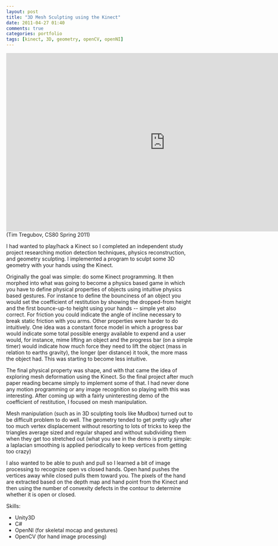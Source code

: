 ```yaml
---
layout: post
title: "3D Mesh Sculpting using the Kinect"
date: 2011-04-27 01:40
comments: true
categories: portfolio 
tags: [kinect, 3D, geometry, openCV, openNI]
---
```



<iframe id="kinectscuplt" width="853" height="480" src="http://www.youtube.com/embed/4tIXcKJwe8M?rel=0&amp;hd=1" frameborder="0" allowfullscreen></iframe>
(Tim Tregubov, CS80 Spring 2011)

I had wanted to play/hack a Kinect so I completed an independent study project researching  motion detection techniques, physics reconstruction, and geometry sculpting. I implemented a program to sculpt some 3D geometry with your hands using the Kinect.

<!--more-->


Originally the goal was simple: do some Kinect programming.  It then morphed into what was going to become a physics based game in which you have to define physical properties of objects using intuitive physics based gestures.  For instance to define the bounciness of an object you would set the coefficient of restitution by showing the dropped-from height and the first bounce-up-to height using your hands -- simple yet also correct. For friction you could indicate the angle of incline necessary to break static friction with you arms.  Other properties were harder to do intuitively.  One idea was a constant force model in which a progress bar would indicate some total possible energy available to expend and a user would, for instance, mime lifting an object and the progress bar (on a simple timer) would indicate how much force they need to lift the object (mass in relation to earths gravity), the longer (per distance) it took, the more mass the object had.  This was starting to become less intuitive.

The final physical property was shape, and with that came the idea of exploring mesh deformation using the Kinect.  So the final project after much paper reading became simply to implement some of that.  I had never done any motion programming or any image recognition so playing with this was interesting.  After coming up with a fairly uninteresting demo of the coefficient of restitution, I focused on mesh manipulation.

Mesh manipulation (such as in 3D sculpting tools like Mudbox) turned out to be difficult problem to do well.  The geometry tended to get pretty ugly after too much vertex displacement without resorting to lots of tricks to keep the triangles average sized and regular shaped and without subdividing them when they get too stretched out (what you see in the demo is pretty simple: a laplacian smoothing is applied periodically to keep vertices from getting too crazy)

I also wanted to be able to push and pull so I learned a bit of image processing to recognize open vs closed hands.  Open hand pushes the vertices away while closed pulls them toward you.  The pixels of the hand are extracted based on the depth map and hand point from the Kinect and then using the number of convexity defects in the contour to determine whether it is open or closed. 

Skills:

* Unity3D
* C#
* OpenNI (for skeletal mocap and gestures)
* OpenCV (for hand image processing)